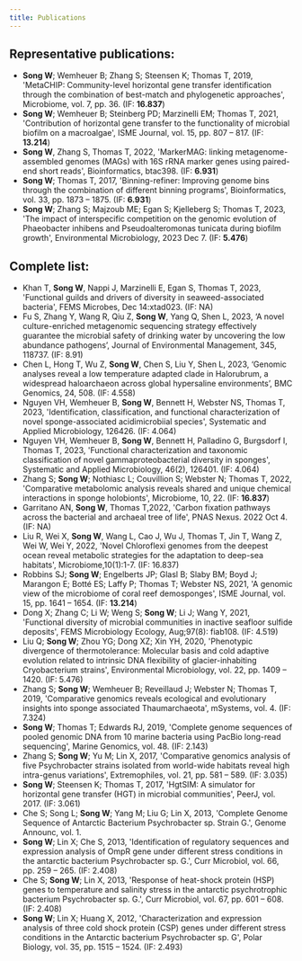 ```yaml
---
title: Publications
---
```


## Representative publications:
- **Song W**; Wemheuer B; Zhang S; Steensen K; Thomas T, 2019, 'MetaCHIP: Community-level horizontal gene transfer identification through the combination of best-match and phylogenetic approaches', Microbiome, vol. 7, pp. 36. (IF: **16.837**)
- **Song W**; Wemheuer B; Steinberg PD; Marzinelli EM; Thomas T, 2021, 'Contribution of horizontal gene transfer to the functionality of microbial biofilm on a macroalgae', ISME Journal, vol. 15, pp. 807 – 817. (IF: **13.214**)
- **Song W**, Zhang S, Thomas T, 2022, 'MarkerMAG: linking metagenome-assembled genomes (MAGs) with 16S rRNA marker genes using paired-end short reads', Bioinformatics, btac398. (IF: **6.931**)
- **Song W**; Thomas T, 2017, 'Binning-refiner: Improving genome bins through the combination of different binning programs', Bioinformatics, vol. 33, pp. 1873 – 1875. (IF: **6.931**)
- **Song W**; Zhang S; Majzoub ME; Egan S; Kjelleberg S; Thomas T, 2023, 'The impact of interspecific competition on the genomic evolution of Phaeobacter inhibens and Pseudoalteromonas tunicata during biofilm growth', Environmental Microbiology, 2023 Dec 7. (IF: **5.476**)

## Complete list:
- Khan T, **Song W**, Nappi J, Marzinelli E, Egan S, Thomas T, 2023, 'Functional guilds and drivers of diversity in seaweed-associated bacteria', FEMS Microbes, Dec 14:xtad023. (IF: NA)
- Fu S, Zhang Y, Wang R, Qiu Z, **Song W**, Yang Q, Shen L, 2023, ‘A novel culture-enriched metagenomic sequencing strategy effectively guarantee the microbial safety of drinking water by uncovering the low abundance pathogens’, Journal of Environmental Management, 345, 118737. (IF: 8.91)
- Chen L, Hong T, Wu Z, **Song W**, Chen S, Liu Y, Shen L, 2023, ‘Genomic analyses reveal a low temperature adapted clade in Halorubrum, a widespread haloarchaeon across global hypersaline environments’, BMC Genomics, 24, 508. (IF: 4.558)
- Nguyen VH, Wemheuer B, **Song W**, Bennett H, Webster NS, Thomas T, 2023, 'Identification, classification, and functional characterization of novel sponge-associated acidimicrobiial species', Systematic and Applied Microbiology, 126426. (IF: 4.064)
- Nguyen VH, Wemheuer B, **Song W**, Bennett H, Palladino G, Burgsdorf I, Thomas T, 2023, 'Functional characterization and taxonomic classification of novel gammaproteobacterial diversity in sponges', Systematic and Applied Microbiology, 46(2), 126401. (IF: 4.064)
- Zhang S; **Song W**; Nothiasc L; Couvillion S; Webster N; Thomas T, 2022, 'Comparative metabolomic analysis reveals shared and unique chemical interactions in sponge holobionts', Microbiome, 10, 22. (IF: **16.837**)
- Garritano AN, **Song W**, Thomas T,2022, 'Carbon fixation pathways across the bacterial and archaeal tree of life', PNAS Nexus. 2022 Oct 4. (IF: NA)
- Liu R, Wei X, **Song W**, Wang L, Cao J, Wu J, Thomas T, Jin T, Wang Z, Wei W, Wei Y, 2022, 'Novel Chloroflexi genomes from the deepest ocean reveal metabolic strategies for the adaptation to deep-sea habitats', Microbiome,10(1):1-7. (IF: 16.837)
- Robbins SJ; **Song W**; Engelberts JP; Glasl B; Slaby BM; Boyd J; Marangon E; Botté ES; Laffy P; Thomas T; Webster NS, 2021, 'A genomic view of the microbiome of coral reef demosponges', ISME Journal, vol. 15, pp. 1641 – 1654. (IF: **13.214**)
- Dong X; Zhang C; Li W; Weng S; **Song W**; Li J; Wang Y, 2021, 'Functional diversity of microbial communities in inactive seafloor sulfide deposits', FEMS Microbiology Ecology, Aug;97(8): fiab108. (IF: 4.519)
- Liu Q; **Song W**; Zhou YG; Dong XZ; Xin YH, 2020, 'Phenotypic divergence of thermotolerance: Molecular basis and cold adaptive evolution related to intrinsic DNA flexibility of glacier-inhabiting Cryobacterium strains', Environmental Microbiology, vol. 22, pp. 1409 – 1420. (IF: 5.476)
- Zhang S; **Song W**; Wemheuer B; Reveillaud J; Webster N; Thomas T, 2019, 'Comparative genomics reveals ecological and evolutionary insights into sponge associated Thaumarchaeota', mSystems, vol. 4. (IF: 7.324)
- **Song W**; Thomas T; Edwards RJ, 2019, 'Complete genome sequences of pooled genomic DNA from 10 marine bacteria using PacBio long-read sequencing', Marine Genomics, vol. 48. (IF: 2.143)
- Zhang S; **Song W**; Yu M; Lin X, 2017, 'Comparative genomics analysis of five Psychrobacter strains isolated from world-wide habitats reveal high intra-genus variations', Extremophiles, vol. 21, pp. 581 – 589. (IF: 3.035)
- **Song W**; Steensen K; Thomas T, 2017, 'HgtSIM: A simulator for horizontal gene transfer (HGT) in microbial communities', PeerJ, vol. 2017. (IF: 3.061)
- Che S; Song L; **Song W**; Yang M; Liu G; Lin X, 2013, 'Complete Genome Sequence of Antarctic Bacterium Psychrobacter sp. Strain G.', Genome Announc, vol. 1.
- **Song W**; Lin X; Che S, 2013, 'Identification of regulatory sequences and expression analysis of OmpR gene under different stress conditions in the antarctic bacterium Psychrobacter sp. G.', Curr Microbiol, vol. 66, pp. 259 – 265. (IF: 2.408)
- Che S; **Song W**; Lin X, 2013, 'Response of heat-shock protein (HSP) genes to temperature and salinity stress in the antarctic psychrotrophic bacterium Psychrobacter sp. G.', Curr Microbiol, vol. 67, pp. 601 – 608. (IF: 2.408)
- **Song W**; Lin X; Huang X, 2012, 'Characterization and expression analysis of three cold shock protein (CSP) genes under different stress conditions in the Antarctic bacterium Psychrobacter sp. G', Polar Biology, vol. 35, pp. 1515 – 1524. (IF: 2.493)
